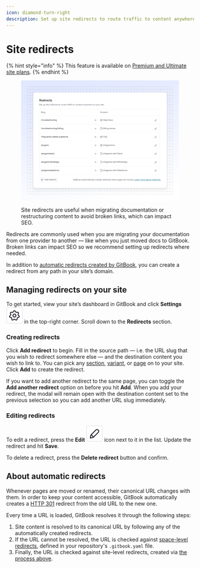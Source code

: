 ```yaml
---
icon: diamond-turn-right
description: Set up site redirects to route traffic to content anywhere on your site.
---
```


# Site redirects

{% hint style="info" %}
This feature is available on [Premium and Ultimate site plans](https://www.gitbook.com/pricing).
{% endhint %}

<figure><img src="../.gitbook/assets/Redirects.svg" alt=""><figcaption><p>Site redirects are useful when migrating documentation or restructuring content to avoid broken links, which can impact SEO.</p></figcaption></figure>

Redirects are commonly used when you are migrating your documentation from one provider to another — like when you just moved docs to GitBook. Broken links can impact SEO so we recommend setting up redirects where needed.

In addition to [automatic redirects created by GitBook](site-redirects.md#about-automatic-redirects), you can create a redirect from any path in your site’s domain.

## Managing redirects on your site

To get started, view your site’s dashboard in GitBook and click **Settings** <picture><source srcset="../.gitbook/assets/settings - dark.svg" media="(prefers-color-scheme: dark)"><img src="../.gitbook/assets/settings.svg" alt=""></picture> in the top-right corner. Scroll down to the **Redirects** section.

### Creating redirects

Click **Add redirect** to begin. Fill in the source path — i.e. the URL slug that you wish to redirect somewhere else — and the destination content you wish to link to. You can pick any [section](site-structure/site-sections.md), [variant](site-structure/variants.md), or [page](../creating-content/content-structure/page.md) on to your site. Click **Add** to create the redirect.&#x20;

If you want to add another redirect to the same page, you can toggle the **Add another redirect** option on before you hit **Add**. When you add your redirect, the modal will remain open with the destination content set to the previous selection so you can add another URL slug immediately.

### Editing redirects

To edit a redirect, press the **Edit** <picture><source srcset="../.gitbook/assets/edit - dark.svg" media="(prefers-color-scheme: dark)"><img src="../.gitbook/assets/edit.svg" alt=""></picture> icon next to it in the list. Update the redirect and hit **Save**.

To delete a redirect, press the **Delete redirect** button and confirm.

## About automatic redirects

Whenever pages are moved or renamed, their canonical URL changes with them. In order to keep your content accessible, GitBook automatically creates a [HTTP 301](https://developer.mozilla.org/en-US/docs/Web/HTTP/Status/301) redirect from the old URL to the new one.&#x20;

Every time a URL is loaded, GitBook resolves it through the following steps:

1. Site content is resolved to its canonical URL by following any of the automatically created redirects.
2. If the URL cannot be resolved, the URL is checked against [space-level redirects](../getting-started/git-sync/content-configuration.md#redirects), defined in your repository's `.gitbook.yaml` file.
3. Finally, the URL is checked against site-level redirects, created via [the process above](site-redirects.md#creating-redirects).
